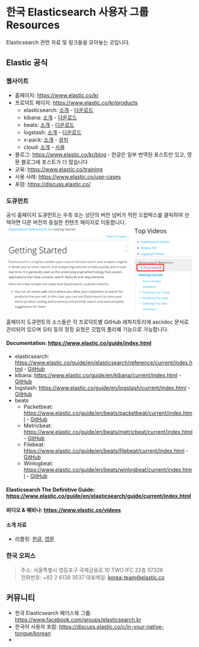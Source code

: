 # 한국 Elasticsearch 사용자 그룹 Resources

Elasticsearch 관련 자료 및 링크들을 모아놓는 곳입니다.

## Elastic 공식
### 웹사이트
- 홈페이지: https://www.elastic.co/kr
- 프로덕트 페이지: https://www.elastic.co/kr/products
  - elasticsearch: [소개](https://www.elastic.co/kr/products/elasticsearch) - [다운로드](https://www.elastic.co/kr/downloads/elasticsearch)
  - kibana: [소개](https://www.elastic.co/kr/products/kibana) - [다운로드](https://www.elastic.co/kr/downloads/kibana)
  - beats: [소개](https://www.elastic.co/kr/products/beats) - [다운로드](https://www.elastic.co/kr/downloads/beats)
  - logstash: [소개](https://www.elastic.co/kr/products/logstash) - [다운로드](https://www.elastic.co/kr/downloads/logstash)
  - x-pack: [소개](https://www.elastic.co/kr/products/x-pack) - [설치](https://www.elastic.co/kr/downloads/x-pack)
  - cloud: [소개](https://www.elastic.co/kr/cloud) - [사용](https://cloud.elastic.co/)
- 블로그: https://www.elastic.co/kr/blog - 한글은 일부 번역된 포스트만 있고, 영문 블로그에 포스트가 더 많습니다
- 교육: https://www.elastic.co/training
- 사용 사례: https://www.elastic.co/use-cases
- 포럼: https://discuss.elastic.co/

### 도큐먼트
공식 홈페이지 도큐먼트는 우측 또는 상단의 버전 넘버가 적힌 드랍박스를 클릭하여 선택하면 다른 버전의 동일한 컨텐츠 페이지로 이동합니다.
![](img/es-doc-select-version.png)

홈페이지 도큐먼트의 소스들은 각 프로덕트별 GitHub 레파지토리에 asciidoc 문서로 관리되어 있으며 오타 등의 정정 요청은 깃헙의 풀리퀘 기능으로 가능합니다.

#### Documentation: https://www.elastic.co/guide/index.html
- elasticsearch: https://www.elastic.co/guide/en/elasticsearch/reference/current/index.html - [GitHub](https://github.com/elastic/elasticsearch/tree/master/docs/reference)
- kibana: https://www.elastic.co/guide/en/kibana/current/index.html - [GitHub](https://github.com/elastic/kibana/tree/master/docs)
- logstash: https://www.elastic.co/guide/en/logstash/current/index.html - [GitHub](https://github.com/elastic/logstash/tree/master/docs)
- beats 
  - Packetbeat: https://www.elastic.co/guide/en/beats/packetbeat/current/index.html - [GitHub](https://github.com/elastic/beats/tree/master/packetbeat/docs)
  - Metricbeat: https://www.elastic.co/guide/en/beats/metricbeat/current/index.html - [GitHub](https://github.com/elastic/beats/tree/master/metricbeat/docs)
  - Filebeat: https://www.elastic.co/guide/en/beats/filebeat/current/index.html - [GitHub](https://github.com/elastic/beats/tree/master/filebeat/docs)
  - Winlogbeat: https://www.elastic.co/guide/en/beats/winlogbeat/current/index.html - [GitHub](https://github.com/elastic/beats/tree/master/winlogbeat/docs)

#### Elasticsearch The Definitive Guide: https://www.elastic.co/guide/en/elasticsearch/guide/current/index.html
#### 비디오 & 웨비나: https://www.elastic.co/videos

#### 소개 자료
- 리플릿: [한글](docs/elastic-stack-leaflet-kr.pdf), [영문](docs/elastic-stack-leaflet-en.pdf)

### 한국 오피스
> 주소: 서울특별시 영등포구 국제금융로 10 TWO IFC 22층 07326\
> 전화번호: +82 2 6138 3537
> 대표메일: korea-team@elastic.co

## 커뮤니티
- 한국 Elasticsearch 페이스북 그룹: https://www.facebook.com/groups/elasticsearch.kr
- 한국어 사용자 포럼: https://discuss.elastic.co/c/in-your-native-tongue/korean
- 

